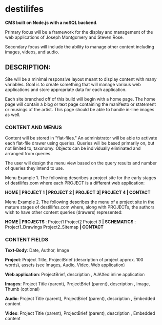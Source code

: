 # destilifes
<p><strong>CMS built on Node.js with a noSQL backend.</strong></p>

<p>Primary focus will be a framework for the display and management of the web applications of Joseph Montgomery and Steven Rose.</p>
<p>Secondary focus will include the ability to manage other content including images, videos, and audio.</p>

<h2>DESCRIPTION:</h2>

<p>Site will be a minimal responsive layout meant to display content with many variables. Goal is to create something that will manage various web applications and store appropriate data for each application.</p>

<p>Each site branched off of this build will begin with a home page. The home page will contain a blog or text page containing the manifesto or statement or musings of the artist. This page should be able to handle in-line images as well.</p> 

<h3>CONTENT AND MENUS</h3>
<p>Content will be stored in "flat-files." An administrator will be able to activate each flat-file drawer using queries. Queries will be based primarily on, but not limited to, taxonomy. Objects can be individually eliminated and arranged from queries.</p>

<p>The user will design the menu view based on the query results and number of queries they intend to use.</p>

<p>Menu Example 1. The following describes a project site for the early stages of destilifes.com where each PROJECT is a different web application:</p> 
<p><strong>HOME | PROJECT 1 | PROJECT 2 | PROJECT 3| PROJECT 4 | CONTACT</strong></p>

<p>Menu Example 2. The following describes the menu of a project site in the mature stages of destillifes.com where, along with PROJECTs, the authors wish to have other content queries (drawers) represented: </p>
<p><strong>HOME | PROJECTS </strong>: Project1 Project2 Project 3  <strong>| SCHEMATICS </strong>: Project1_Drawings Project2_Sitemap <strong>| CONTACT</strong></p>

<h3>CONTENT FIELDS</h3>
<p><strong>Text-Body</strong>: Date, Author, Image</p>
<p><strong>Project</strong>: Project Title, ProjectBrief (description of project approx. 100 words), assets (see Images, Audio, Video, Web application)</p>
<p><strong>Web application</strong>: ProjectBrief, description <taxonomy: title, date>, AJAXed inline application</p>
<p><strong>Images</strong>: Project Title (parent), ProjectBrief (parent), description <taxonomy: title, date, medium, dimensions>, Image, Thumb (optional)</p>
<p><strong>Audio</strong>: Project Title (parent), ProjectBrief (parent), description <taxonomy: title, date, medium, dimensions>, Embedded content</p>
<p><strong>Video</strong>: Project Title (parent), ProjectBrief (parent), description <taxonomy: title, date, medium, dimensions>, Embedded content</p>





